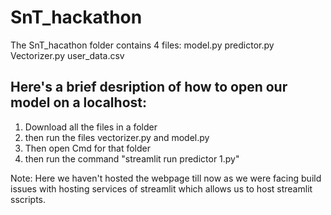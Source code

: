 # SnT_hackathon
The SnT_hacathon folder contains 4 files:
model.py
predictor.py
Vectorizer.py
user_data.csv

## Here's a brief desription of how to open our model on a localhost:

1) Download all the files in a folder
2) then run the files vectorizer.py and model.py
3) Then open Cmd for that folder
4) then run the command "streamlit run predictor 1.py"

Note: Here we haven't hosted the webpage till now as we were facing build issues with hosting services of streamlit which allows us to host streamlit sscripts.
